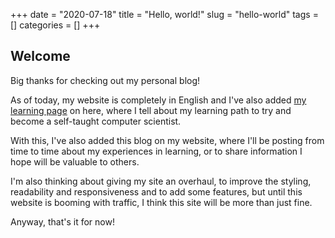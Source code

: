 +++
date = "2020-07-18"
title = "Hello, world!"
slug = "hello-world"
tags = []
categories = []
+++

## Welcome

Big thanks for checking out my personal blog!

As of today, my website is completely in English and I've also added [my learning page](/learning) on here, where I tell about my learning path to try and become a self-taught computer scientist.

With this, I've also added this blog on my website, where I'll be posting from time to time about my experiences in learning, or to share information I hope will be valuable to others.

I'm also thinking about giving my site an overhaul, to improve the styling, readability and responsiveness and to add some features, but until this website is booming with traffic, I think this site will be more than just fine.

Anyway, that's it for now!
